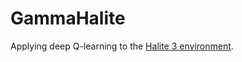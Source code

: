 # GammaHalite

Applying deep Q-learning to the [Halite 3 environment](https://2018.halite.io/learn-programming-challenge/game-overview).
